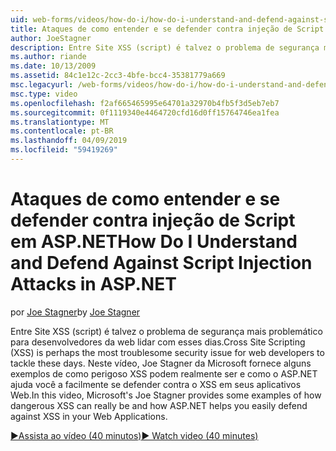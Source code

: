 ```yaml
---
uid: web-forms/videos/how-do-i/how-do-i-understand-and-defend-against-script-injection-attacks-in-aspnet
title: Ataques de como entender e se defender contra injeção de Script em ASP.NET | Microsoft Docs
author: JoeStagner
description: Entre Site XSS (script) é talvez o problema de segurança mais problemático para desenvolvedores da web lidar com esses dias. Neste vídeo, Joe Stagner da Microsoft pro...
ms.author: riande
ms.date: 10/13/2009
ms.assetid: 84c1e12c-2cc3-4bfe-bcc4-35381779a669
msc.legacyurl: /web-forms/videos/how-do-i/how-do-i-understand-and-defend-against-script-injection-attacks-in-aspnet
msc.type: video
ms.openlocfilehash: f2af665465995e64701a32970b4fb5f3d5eb7eb7
ms.sourcegitcommit: 0f1119340e4464720cfd16d0ff15764746ea1fea
ms.translationtype: MT
ms.contentlocale: pt-BR
ms.lasthandoff: 04/09/2019
ms.locfileid: "59419269"
---
```

# <a name="how-do-i-understand-and-defend-against-script-injection-attacks-in-aspnet"></a><span data-ttu-id="bad00-104">Ataques de como entender e se defender contra injeção de Script em ASP.NET</span><span class="sxs-lookup"><span data-stu-id="bad00-104">How Do I Understand and Defend Against Script Injection Attacks in ASP.NET</span></span>

<span data-ttu-id="bad00-105">por [Joe Stagner](https://github.com/JoeStagner)</span><span class="sxs-lookup"><span data-stu-id="bad00-105">by [Joe Stagner](https://github.com/JoeStagner)</span></span>

<span data-ttu-id="bad00-106">Entre Site XSS (script) é talvez o problema de segurança mais problemático para desenvolvedores da web lidar com esses dias.</span><span class="sxs-lookup"><span data-stu-id="bad00-106">Cross Site Scripting (XSS) is perhaps the most troublesome security issue for web developers to tackle these days.</span></span> <span data-ttu-id="bad00-107">Neste vídeo, Joe Stagner da Microsoft fornece alguns exemplos de como perigoso XSS podem realmente ser e como o ASP.NET ajuda você a facilmente se defender contra o XSS em seus aplicativos Web.</span><span class="sxs-lookup"><span data-stu-id="bad00-107">In this video, Microsoft's Joe Stagner provides some examples of how dangerous XSS can really be and how ASP.NET helps you easily defend against XSS in your Web Applications.</span></span>

[<span data-ttu-id="bad00-108">&#9654;Assista ao vídeo (40 minutos)</span><span class="sxs-lookup"><span data-stu-id="bad00-108">&#9654; Watch video (40 minutes)</span></span>](https://channel9.msdn.com/Blogs/ASP-NET-Site-Videos/how-do-i-understand-and-defend-against-script-injection-attacks-in-aspnet)
